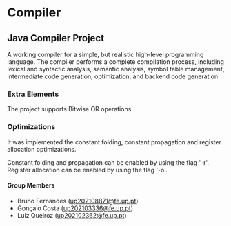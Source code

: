 # Compiler

## Java Compiler Project

A working compiler for a simple, but realistic high-level programming language. The compiler performs a complete compilation process, including lexical and syntactic analysis, semantic analysis, symbol table management, intermediate code generation, optimization, and backend code generation

### **Extra Elements**

The project supports Bitwise OR operations.

### **Optimizations**

It was implemented the constant folding, constant propagation and register allocation optimizations.

Constant folding and propagation can be enabled by using the flag '-r'.
Register allocation can be enabled by using the flag '-o'.

#### **Group Members**

 * Bruno Fernandes (up202108871@fe.up.pt)
 * Gonçalo Costa (up202103336@fe.up.pt)
 * Luiz Queiroz (up202102362@fe.up.pt)